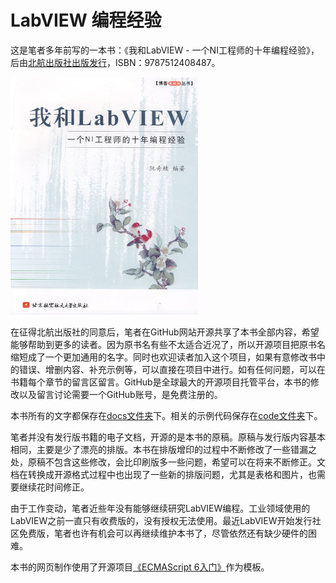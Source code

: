 # LabVIEW 编程经验

这是笔者多年前写的一本书：《我和LabVIEW - 一个NI工程师的十年编程经验》，后由[北航出版社出版发行](http://service.buaapress.com.cn/mzs/book/detail/id/2624)，ISBN：9787512408487。

![](_page/cover.jpg)

在征得北航出版社的同意后，笔者在GitHub网站开源共享了本书全部内容，希望能够帮助到更多的读者。因为原书名有些不太适合近况了，所以开源项目把原书名缩短成了一个更加通用的名字。同时也欢迎读者加入这个项目，如果有意修改书中的错误、增删内容、补充示例等，可以直接在项目中进行。如有任何问题，可以在书籍每个章节的留言区留言。GitHub是全球最大的开源项目托管平台，本书的修改以及留言讨论需要一个GitHub账号，是免费注册的。

本书所有的文字都保存在[docs文件夹](https://github.com/ruanqizhen/labview_book/tree/main/docs)下。相关的示例代码保存在[code文件夹](https://github.com/ruanqizhen/labview_book/tree/main/code)下。

笔者并没有发行版书籍的电子文档，开源的是本书的原稿。原稿与发行版内容基本相同，主要是少了漂亮的排版。本书在排版增印的过程中不断修改了一些错漏之处，原稿不包含这些修改，会比印刷版多一些问题，希望可以在将来不断修正。文档在转换成开源格式过程中也出现了一些新的排版问题，尤其是表格和图片，也需要继续花时间修正。

由于工作变动，笔者近些年没有能够继续研究LabVIEW编程。工业领域使用的LabVIEW之前一直只有收费版的，没有授权无法使用。最近LabVIEW开始发行社区免费版，笔者也许有机会可以再继续维护本书了，尽管依然还有缺少硬件的困难。

本书的网页制作使用了开源项目[《ECMAScript 6入门》](https://github.com/ruanyf/es6tutorial)作为模板。


